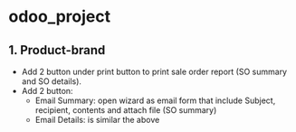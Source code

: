 # odoo_project
## 1. Product-brand
   - Add 2 button under print button to print sale order report (SO summary and SO details).
   - Add 2 button: 
        + Email Summary: open wizard as email form that include Subject, recipient, contents and attach file (SO summary)
        + Email Details: is similar the above